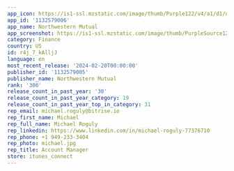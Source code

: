 ```yaml
---
app_icon: https://is1-ssl.mzstatic.com/image/thumb/Purple122/v4/a1/d1/da/a1d1dad8-1dc5-5a09-51dc-bb2307594df5/AppIcon-0-0-1x_U007emarketing-0-10-0-85-220.png/1024x1024bb.png
app_id: '1132579006'
app_name: Northwestern Mutual
app_screenshot: https://is1-ssl.mzstatic.com/image/thumb/PurpleSource126/v4/57/53/66/575366fc-b2f5-5c4d-9141-c5c606ab1915/5954dd3c-ad16-4e1b-8bfc-53d9c63f0302_Accounts.png/1242x2688bb.png
category: Finance
country: US
id: r4j_7_kAlljJ
language: en
most_recent_release: '2024-02-20T00:00:00'
publisher_id: '1132579005'
publisher_name: Northwestern Mutual
rank: '306'
release_count_in_past_year: '30'
release_count_in_past_year_category: 19
release_count_in_past_year_top_in_category: 31
rep_email: michael.roguly@bitrise.io
rep_first_name: Michael
rep_full_name: Michael Roguly
rep_linkedin: https://www.linkedin.com/in/michael-roguly-77376710
rep_phone: +1 949-233-3404
rep_photo: michael.jpg
rep_title: Account Manager
store: itunes_connect
---
```

